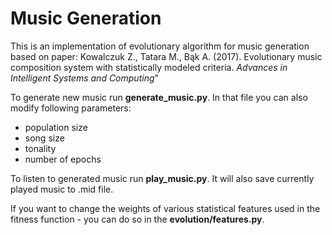 <h1>Music Generation</h1>

This is an implementation of evolutionary algorithm for music generation based on paper:
Kowalczuk Z., Tatara M., Bąk A. (2017). Evolutionary music composition system with statistically modeled criteria. *Advances in Intelligent Systems and Computing*"

To generate new music run <b>generate_music.py</b>. 
In that file you can also modify following parameters:

- population size
- song size
- tonality
- number of epochs



To listen to generated music run <b>play_music.py</b>. It will also save currently played music to .mid file.



If you want to change the weights of various statistical features used in the fitness function - you can do so in the  <b>evolution/features.py</b>. 

